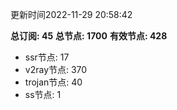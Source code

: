 更新时间2022-11-29 20:58:42

**总订阅: 45**
**总节点: 1700**
**有效节点: 428**
- ssr节点: 17
- v2ray节点: 370
- trojan节点: 40
- ss节点: 1
